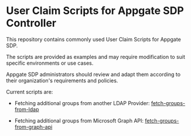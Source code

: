 # User Claim Scripts for Appgate SDP Controller

This repository contains commonly used User Claim Scripts for Appgate SDP.

The scripts are provided as examples and may require modification to suit specific environments or use cases.

Appgate SDP administrators should review and adapt them according to their organization's requirements and policies.

Current scripts are:

- Fetching additional groups from another LDAP Provider:  [fetch-groups-from-ldap](fetch-groups-from-ldap/README.md)

- Fetching additional groups from Microsoft Graph API: [fetch-groups-from-graph-api](fetch-groups-from-graph-api/README.md)
